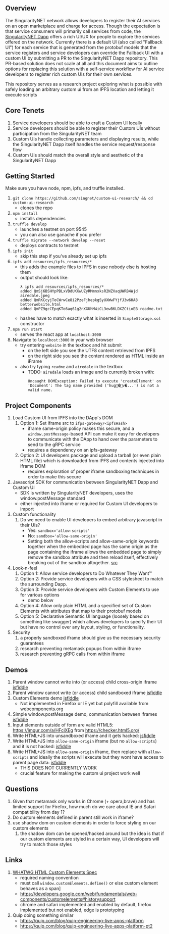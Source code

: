 ## Overview

The SingularityNET network allows developers to register their AI services on an open marketplace and charge for access. Though the expectation is that service consumers will primarily call services from code, the [SingularityNET Dapp](https://github.com/singnet/alpha-dapp) offers a rich UI/UX for people to explore the services offered on the network. Currently there is a default UI (also called "Fallback UI") for each service that is generated from the protobuf models that the service registers and service developers can override the Fallback UI with a custom UI by submitting a PR to the SingularityNET Dapp repository. This PR-based solution does not scale at all and this document aims to outline options for replacing this solution with a self-service workflow for AI service developers to register rich custom UIs for their own services.

This repository serves as a research project exploring what is possible with safely loading an arbitrary custom ui from an IPFS location and letting it execute scripts 


## Core Tenets

1. Service developers should be able to craft a Custom UI locally
1. Service developers should be able to register their Custom UIs without participation from the SingularityNET team
1. Custom UIs handle collecting parameters and displaying results, while the SingularityNET Dapp itself handles the service request/response flow
1. Custom UIs should match the overall style and aesthetic of the SingularityNET Dapp

## Getting Started

Make sure you have node, npm, ipfs, and truffle installed.

1. `git clone https://github.com/singnet/custom-ui-research/ && cd custom-ui-research`
    * clones the repo
1. `npm install`
    * installs dependencies
1. `truffle develop`
    * launches a testnet on port 9545
    * you can also use ganache if you prefer
1. `truffle migrate --network develop --reset`
    * deploys contracts to testnet
1. `ipfs init`
    * skip this step if you've already set up ipfs
1. `ipfs add resources/ipfs_resources/*`
    * this adds the example files to IPFS in case nobody else is hosting them
    * output should look like:
        ```
        λ ipfs add resources/ipfs_resources/*
        added QmSj6BSHYpPBLxVDdUKXwUZyRMmnxksR2NZXaqUWRB4Wjd airedale.jpeg
        added QmRKCcyjToCWrwCe8i2PzeFjhepkgSyUXWwFYjfJ3w6HA8 betterwebsite.html
        added QmPZ9gcCEpqKTo6aq61g2nXGUhM4iCL3ewB6LDXZCtioEB readme.txt
        ```
    * hashes have to match exactly what is inserted in `SimpleStorage.sol` constructor
1. `npm run start`
    * serves the react app at `localhost:3000`
1. Navigate to `localhost:3000` in your web browser
    * try entering `website` in the textbox and hit submit
        * on the left side you see the UTF8 content retrieved from IPFS
        * on the right side you see the content rendered as HTML inside an iFrame
    * also try typing `readme` and `airedale` in the textbox
        * TODO: `airedale` loads an image and is currently broken with:
            ```
            Uncaught DOMException: Failed to execute 'createElement' on 'Document': The tag name provided ('hug�v�...') is not a valid name.
            ```


## Project Components
1. Load Custom UI from IPFS into the DApp's DOM
    1. Option 1: Set iframe src to `ifps-gateway/<ipfsHash>`
        * iframe same-origin policy makes this secure, and a `window.postMessage`-based API can make it easy for developers to communicate with the DApp to hand over the parameters to send to the gRPC service
        * requires a dependency on an ipfs-gateway
    1. Option 2: UI developers package and upload a tarball (or even plain HTML file) which is downloaded from IPFS and contents injected into iframe DOM
        * requires exploration of proper iframe sandboxing techniques in order to make this secure
1. Javascript SDK for communication between SingularityNET Dapp and Custom UI
    * SDK is written by SingularityNET developers, uses the window.postMessage standard
    * either injected into iframe or required for Custom UI developers to import
1. Custom functionality
    1. Do we need to enable UI developers to embed arbitrary javascript in their UIs?
        * Yes: `sandbox='allow-scripts'`
        * No: `sandbox='allow-same-origin'`
        * Setting both the allow-scripts and allow-same-origin keywords together when the embedded page has the same origin as the page containing the iframe allows the embedded page to simply remove the sandbox attribute and then reload itself, effectively breaking out of the sandbox altogether. [src](https://html.spec.whatwg.org/multipage/iframe-embed-object.html#attr-iframe-sandbox)
1. Look-n-feel
    1. Option 1: Allow service developers to Do Whatever They Want™
    1. Option 2: Provide service developers with a CSS stylesheet to match the surrounding Dapp.
    1. Option 3: Provide service developers with Custom Elements to use for various options
       * demo below
    1. Option 4: Allow only plain HTML and a specified set of Custom Elements with attributes that map to their protobuf models
    1. Option 5: Declarative Semantic UI language (loosely based on something like swagger) which allows developers to specify their UI but have no control over any layout, styling, or functionality.
1. Security
    1. a properly sandboxed iframe should give us the necessary security guarantees
    1. research preventing metamask popups from within iframe
    1. research preventing gRPC calls from within iframe 

## Demos
1. Parent window cannot write into (or access) child cross-origin iframe [jsfiddle](https://jsfiddle.net/appleyard/yph8o3x0/)
  1. Parent window cannot write (or access) child sandboxed iframe [jsfiddle](https://jsfiddle.net/appleyard/ja51L76s/) 
1. Custom Elements demo [jsfiddle](https://jsfiddle.net/appleyard/m2syf4zj/)
   * Not implemented in Firefox or IE yet but polyfill available from webcomponents.org
1. Simple window.postMessage demo, communication between iframes [jsfiddle](https://google.com)
1. Input elements outside of form are valid HTML5: https://imgur.com/a/HFciXEg from https://checker.html5.org/
1. Write HTML+JS into unsandboxed iframe and it gets hacked: [jsfiddle](https://jsfiddle.net/appleyard/61w3tapz/)
1. Write HTML+JS into `allow-same-origin` iframe (but no `allow-scripts`) and it is not hacked: [jsfiddle](https://jsfiddle.net/appleyard/vhbuysLd/)
1. Write HTML+JS into `allow-same-origin` iframe, then replace with `allow-scripts` and ideally the scripts will execute but they wont have access to parent page data: [jsfiddle](https://jsfiddle.net/appleyard/acb6w4s8/)
    * THIS DOES NOT CURRENTLY WORK
    * crucial feature for making the custom ui project work well

## Questions
1. Given that metamask only works in Chrome (+ opera,brave) and has limited support for Firefox, how much do we care about IE and Safari compatibility from day 1?
1. Do custom elements defined in parent still work in iframe?
1. use shadow dom on custom elements in order to force styling on our custom elements
   1. the shadow dom can be opened/hacked around but the idea is that if our custom elements are styled in a certain way, UI developers will try to match those styles

## Links
1. [WHATWG HTML Custom Elements Spec](https://html.spec.whatwg.org/multipage/custom-elements.html#custom-elements)
   * required naming convention
   * must call `window.customElements.define()` or else custom element behaves as a span]
   * https://developers.google.com/web/fundamentals/web-components/customelements#historysupport
   * chrome and safari implemented and enabled by default, firefox implemented but not enabled, edge is prototyping
1. Quip doing something similar
   * https://quip.com/blog/quip-engineering-live-apps-platform
   * https://quip.com/blog/quip-engineering-live-apps-platform-pt2
   

